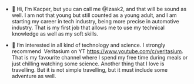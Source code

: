 - 👋 Hi, I’m Kacper, but you can call me @Izaak2, and that will be sound as well. I am not that young but still counted as a young adult, and I am starting my career in tech industry, being more precise in automotive industry. That is my first job that allows me to use my technical knowledge as well as my soft skills. 

- 👀 I’m interested in all kind of technology and science. I strongly recommend  Veritasium on YT https://www.youtube.com/c/veritasium. That is my favourite channel where I spend my free time during meals or just chilling watching some science. Another thing that I love is travelling. But it is not simple travelling, but it must include some adventure as well.
<!---- 👀 I’m interested in sofware developing. At the moment I am working with PLC and industry automation and trying to udnestand how it works. 
- 🌱 I’m currently learning industry automation programming languages as ladder, SCT, STL and specific ones for industry robots.
- 💞️ I’m looking to collaborate on anything that might be fun.
- 📫 Just email me: kacper.izaak.wojtasik@gmail.com

<!---
Izaak2/Izaak2 is a ✨ special ✨ repository because its `README.md` (this file) appears on your GitHub profile.
You can click the Preview link to take a look at your changes.
--->
